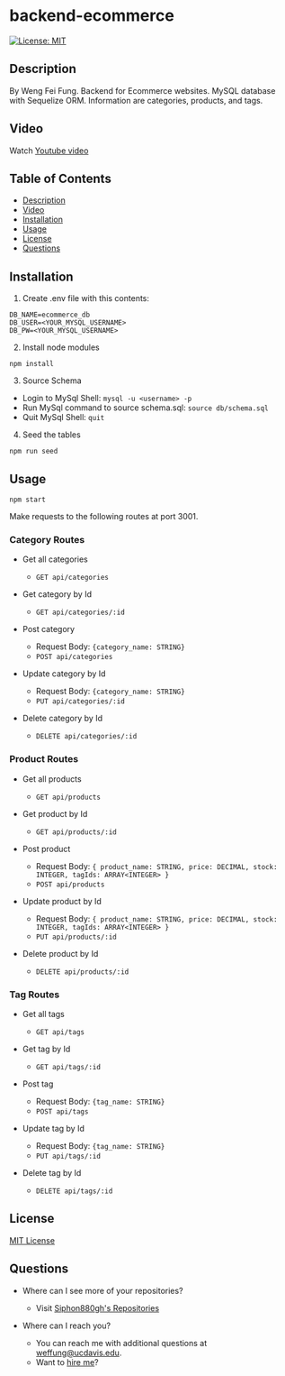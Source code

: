 backend-ecommerce
====
[![License: MIT](https://img.shields.io/badge/License-MIT-yellow.svg)](https://opensource.org/licenses/MIT)

Description
---
By Weng Fei Fung. Backend for Ecommerce websites. MySQL database with Sequelize ORM. Information are categories, products, and tags.

Video
---
Watch [Youtube video](https://www.youtube.com/watch?v=s-0sNWgcSIQ)

Table of Contents
---
- [Description](#description)
- [Video](#video)
- [Installation](#installation)
- [Usage](#usage)
- [License](#license)
- [Questions](#questions)

Installation
---
1. Create .env file with this contents:
```
DB_NAME=ecommerce_db
DB_USER=<YOUR_MYSQL_USERNAME>
DB_PW=<YOUR_MYSQL_USERNAME>
```
2. Install node modules
```
npm install
```

3. Source Schema
  - Login to MySql Shell: `mysql -u <username> -p`
  - Run MySql command to source schema.sql: `source db/schema.sql`
  - Quit MySql Shell: `quit`

4. Seed the tables
```
npm run seed
```

Usage
---
```
npm start
```


Make requests to the following routes at port 3001.

### Category Routes

- Get all categories
  - `GET api/categories`

- Get category by Id
  - `GET api/categories/:id`

- Post category
  - Request Body: `{category_name: STRING}`
  - `POST api/categories`

- Update category by Id
  - Request Body: `{category_name: STRING}`
  - `PUT api/categories/:id`


- Delete category by Id
  - `DELETE api/categories/:id`


### Product Routes

- Get all products
  - `GET api/products`

- Get product by Id
   - `GET api/products/:id`

- Post product
  - Request Body: `{
        product_name: STRING,
        price: DECIMAL,
        stock: INTEGER,
        tagIds: ARRAY<INTEGER>
      }`
  - `POST api/products`

- Update product by Id
  - Request Body: `{
        product_name: STRING,
        price: DECIMAL,
        stock: INTEGER,
        tagIds: ARRAY<INTEGER>
      }`
  - `PUT api/products/:id`

- Delete product by Id
  - `DELETE api/products/:id`

### Tag Routes

- Get all tags
  - `GET api/tags`

- Get tag by Id
  - `GET api/tags/:id`

- Post tag
  - Request Body: `{tag_name: STRING}`
  - `POST api/tags`

- Update tag by Id
  - Request Body: `{tag_name: STRING}`
  - `PUT api/tags/:id`
 
- Delete tag by Id
  - `DELETE api/tags/:id`

License
---
[MIT License](https://opensource.org/licenses/MIT)

Questions
---
- Where can I see more of your repositories?
	- Visit [Siphon880gh's Repositories](https://github.com/Siphon880gh)

- Where can I reach you?
	- You can reach me with additional questions at <a href='mailto:weffung@ucdavis.edu'>weffung@ucdavis.edu</a>.
	- Want to [hire me](https://www.linkedin.com/in/weng-fung/)?